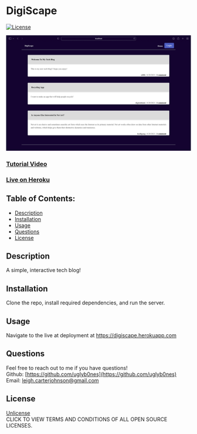
# DigiScape

[![License](https://img.shields.io/badge/License-Unlicense%20-blue.svg)](https://opensource.org/licenses/Unlicense)

![Screenshot](https://github.com/uglyb0nes/digiscape/blob/master/public/images/digiscape.png)

### [Tutorial Video](https://watch.screencastify.com/v/iVAeR52F9QM2aNXGRyfM)

### [Live on Heroku](https://digiscape.herokuapp.com)

## Table of Contents:

* [Description](#description)
* [Installation](#installation)
* [Usage](#usage)
* [Questions](#questions)
* [License](#license)

## Description
A simple, interactive tech blog! 

## Installation
Clone the repo, install required dependencies, and run the server.

## Usage
Navigate to the live at deployment at https://digiscape.herokuapp.com

## Questions
Feel free to reach out to me if you have questions!<br>
Github: [https://github.com/uglyb0nes](https://github.com/uglyb0nes)<br>
Email: [leigh.carterjohnson@gmail.com](leigh.carterjohnson@gmail.com)

## License
[Unlicense](https://opensource.org/licenses)<br>
CLICK TO VIEW TERMS AND CONDITIONS OF ALL OPEN SOURCE LICENSES.
    
